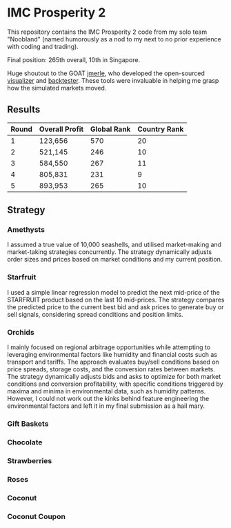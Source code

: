 # IMC Prosperity 2

This repository contains the IMC Prosperity 2 code from my solo team "Noobland" (named humorously as a nod to my next to no prior experience with coding and trading).

Final position: 265th overall, 10th in Singapore.

Huge shoutout to the GOAT [jmerle](https://github.com/jmerle), who developed the open-sourced [visualizer](https://github.com/jmerle/imc-prosperity-2-visualizer) and [backtester](https://github.com/jmerle/imc-prosperity-2-backtester). These tools were invaluable in helping me grasp how the simulated markets moved.

## Results

| Round | Overall Profit | Global Rank | Country Rank |
|-------|----------------|-------------|--------------|
| 1     | 123,656        | 570         | 20           |
| 2     | 521,145        | 246         | 10           |
| 3     | 584,550        | 267         | 11           |
| 4     | 805,831        | 231         | 9            |
| 5     | 893,953        | 265         | 10           |

## Strategy

### Amethysts
I assumed a true value of 10,000 seashells, and utilised market-making and market-taking strategies concurrently. The strategy dynamically adjusts order sizes and prices based on market conditions and my current position.

### Starfruit
I used a simple linear regression model to predict the next mid-price of the STARFRUIT product based on the last 10 mid-prices. The strategy compares the predicted price to the current best bid and ask prices to generate buy or sell signals, considering spread conditions and position limits.

### Orchids
I mainly focused on regional arbitrage opportunities while attempting to leveraging environmental factors like humidity and financial costs such as transport and tariffs. The approach evaluates buy/sell conditions based on price spreads, storage costs, and the conversion rates between markets. The strategy dynamically adjusts bids and asks to optimize for both market conditions and conversion profitability, with specific conditions triggered by maxima and minima in environmental data, such as humidity patterns. However, I could not work out the kinks behind feature engineering the environmental factors and left it in my final submission as a hail mary.

### Gift Baskets

### Chocolate

### Strawberries

### Roses

### Coconut

### Coconut Coupon

